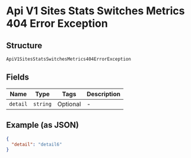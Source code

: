 
# Api V1 Sites Stats Switches Metrics 404 Error Exception

## Structure

`ApiV1SitesStatsSwitchesMetrics404ErrorException`

## Fields

| Name | Type | Tags | Description |
|  --- | --- | --- | --- |
| `detail` | `string` | Optional | - |

## Example (as JSON)

```json
{
  "detail": "detail6"
}
```


